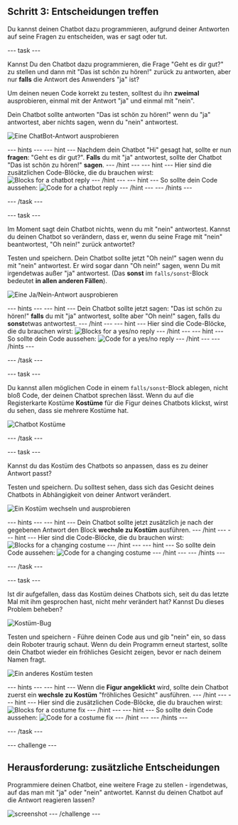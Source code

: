 ## Schritt 3: Entscheidungen treffen

Du kannst deinen Chatbot dazu programmieren, aufgrund deiner Antworten auf seine Fragen zu entscheiden, was er sagt oder tut.

\--- task \---

Kannst Du den Chatbot dazu programmieren, die Frage "Geht es dir gut?" zu stellen und dann mit "Das ist schön zu hören!" zurück zu antworten, aber nur **falls** die Antwort des Anwenders "ja" ist?

Um deinen neuen Code korrekt zu testen, solltest du ihn **zweimal** ausprobieren, einmal mit der Antwort "ja" und einmal mit "nein".

Dein Chatbot sollte antworten "Das ist schön zu hören!" wenn du "ja" antwortest, aber nichts sagen, wenn du "nein" antwortest.

![Eine ChatBot-Antwort ausprobieren](images/chatbot-if-test.png)

\--- hints \--- \--- hint \--- Nachdem dein Chatbot "Hi" gesagt hat, sollte er nun **fragen**: "Geht es dir gut?". **Falls** du mit "ja" antwortest, sollte der Chatbot "Das ist schön zu hören!" **sagen**. \--- /hint \--- \--- hint \--- Hier sind die zusätzlichen Code-Blöcke, die du brauchen wirst: ![Blocks for a chatbot reply](images/chatbot-if-blocks.png) \--- /hint \--- \--- hint \--- So sollte dein Code aussehen: ![Code for a chatbot reply](images/chatbot-if-code.png) \--- /hint \--- \--- /hints \---

\--- /task \---

\--- task \---

Im Moment sagt dein Chatbot nichts, wenn du mit "nein" antwortest. Kannst du deinen Chatbot so verändern, dass er, wenn du seine Frage mit "nein" beantwortest, "Oh nein!" zurück antwortet?

Testen und speichern. Dein Chatbot sollte jetzt "Oh nein!" sagen wenn du mit "nein" antwortest. Er wird sogar dann "Oh nein!" sagen, wenn Du mit irgendetwas außer "ja" antwortest. (Das **sonst** im `falls/sonst`-Block bedeutet **in allen anderen Fällen**).

![Eine Ja/Nein-Antwort ausprobieren](images/chatbot-if-else-test.png)

\--- hints \--- \--- hint \--- Dein Chatbot sollte jetzt sagen: "Das ist schön zu hören!" **falls** du mit "ja" antwortest, sollte aber "Oh nein!" sagen, falls du **sonst**etwas antwortest. \--- /hint \--- \--- hint \--- Hier sind die Code-Blöcke, die du brauchen wirst: ![Blocks for a yes/no reply](images/chatbot-if-else-blocks.png) \--- /hint \--- \--- hint \--- So sollte dein Code aussehen: ![Code for a yes/no reply](images/chatbot-if-else-code.png) \--- /hint \--- \--- /hints \---

\--- /task \---

\--- task \---

Du kannst allen möglichen Code in einem `falls/sonst`-Block ablegen, nicht bloß Code, der deinen Chatbot sprechen lässt. Wenn du auf die Registerkarte Kostüme **Kostüme** für die Figur deines Chatbots klickst, wirst du sehen, dass sie mehrere Kostüme hat.

![Chatbot Kostüme](images/chatbot-costume-view.png)

\--- /task \---

\--- task \---

Kannst du das Kostüm des Chatbots so anpassen, dass es zu deiner Antwort passt?

Testen und speichern. Du solltest sehen, dass sich das Gesicht deines Chatbots in Abhängigkeit von deiner Antwort verändert.

![Ein Kostüm wechseln und ausprobieren](images/chatbot-costume-test.png)

\--- hints \--- \--- hint \--- Dein Chatbot sollte jetzt zusätzlich je nach der gegebenen Antwort den Block **wechsle zu Kostüm** ausführen. \--- /hint \--- \--- hint \--- Hier sind die Code-Blöcke, die du brauchen wirst: ![Blocks for a changing costume](images/chatbot-costume-blocks.png) \--- /hint \--- \--- hint \--- So sollte dein Code aussehen: ![Code for a changing costume](images/chatbot-costume-code.png) \--- /hint \--- \--- /hints \---

\--- /task \---

\--- task \---

Ist dir aufgefallen, dass das Kostüm deines Chatbots sich, seit du das letzte Mal mit ihm gesprochen hast, nicht mehr verändert hat? Kannst Du dieses Problem beheben?

![Kostüm-Bug](images/chatbot-costume-bug-test.png)

Testen und speichern - Führe deinen Code aus und gib "nein" ein, so dass dein Roboter traurig schaut. Wenn du dein Programm erneut startest, sollte dein Chatbot wieder ein fröhliches Gesicht zeigen, bevor er nach deinem Namen fragt.

![Ein anderes Kostüm testen](images/chatbot-costume-fix-test.png)

\--- hints \--- \--- hint \--- Wenn die **Figur angeklickt** wird, sollte dein Chatbot zuerst ein **wechsle zu Kostüm** "fröhliches Gesicht" ausführen. \--- /hint \--- \--- hint \--- Hier sind die zusätzlichen Code-Blöcke, die du brauchen wirst: ![Blocks for a costume fix](images/chatbot-costume-fix-blocks.png) \--- /hint \--- \--- hint \--- So sollte dein Code aussehen: ![Code for a costume fix](images/chatbot-costume-fix-code.png) \--- /hint \--- \--- /hints \---

\--- /task \---

\--- challenge \---

## Herausforderung: zusätzliche Entscheidungen

Programmiere deinen Chatbot, eine weitere Frage zu stellen - irgendetwas, auf das man mit "ja" oder "nein" antwortet. Kannst du deinen Chatbot auf die Antwort reagieren lassen?

![screenshot](images/chatbot-joke.png) \--- /challenge \---